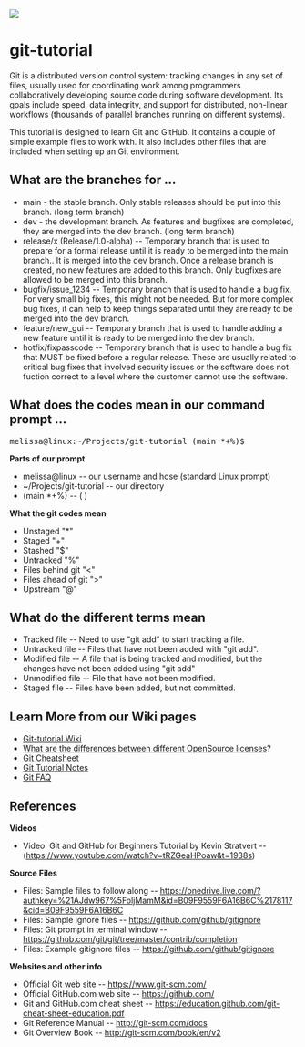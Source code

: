 ![](https://upload.wikimedia.org/wikipedia/commons/2/29/Git-Logo-2Color.png) 

# git-tutorial
Git is a distributed version control system: tracking changes in any set of files, usually used for coordinating work among programmers collaboratively developing source code during software development. Its goals include speed, data integrity, and support for distributed, non-linear workflows (thousands of parallel branches running on different systems).

This tutorial is designed to learn Git and GitHub.  It contains a couple of simple example files to work with.  It also includes other files that are included when setting up an Git environment.

## What are the branches for ...

* main - the stable branch.  Only stable releases should be put into this branch. (long term branch)
* dev - the development branch.  As features and bugfixes are completed, they are merged into the dev branch. (long term branch)
* release/x (Release/1.0-alpha) -- Temporary branch that is used to prepare for a formal release until it is ready to be merged into the main branch..  It is merged into the dev branch.  Once a release branch is created, no new features are added to this branch.  Only bugfixes are allowed to be merged into this branch.
* bugfix/issue_1234 -- Temporary branch that is used to handle a bug fix.  For very small big fixes, this might not be needed.  But for more complex bug fixes, it can help to keep things separated until they are ready to be merged into the dev branch.
* feature/new_gui -- Temporary branch that is used to handle adding a new feature until it is ready to be merged into the dev branch.
* hotfix/fixpasscode -- Temporary branch that is used to handle a bug fix that MUST be fixed before a regular release.  These are usually related to critical bug fixes that involved security issues or the software does not fuction correct to a level where the customer cannot use the software.

## What does the codes mean in our command prompt ...
<pre>
melissa@linux:~/Projects/git-tutorial (main *+%)$ 
</pre>

**Parts of our prompt**

* melissa@linux -- our username and hose (standard Linux prompt)
* ~/Projects/git-tutorial -- our directory
* (main *+%) -- (<branch> <git status codes>)

**What the git codes mean**

* Unstaged "*"
* Staged "+"
* Stashed "$"
* Untracked "%"
* Files behind git "<"
* Files ahead of git ">"
* Upstream "@" 

## What do the different terms mean

* Tracked file -- Need to use "git add" to start tracking a file.
* Untracked file -- Files that have not been added with "git add".
* Modified file -- A file that is being tracked and modified, but the changes have not been added using "git add"
* Unmodified file -- File that have not been modified.
* Staged file -- Files have been added, but not committed.

## Learn More from our Wiki pages

* [Git-tutorial Wiki](https://github.com/proactiveprogramming/git-tutorial/wiki)
* [What are the differences between different OpenSource licenses](https://github.com/proactiveprogramming/git-tutorial/wiki/What-are-the-differences-between-different-opensource-licenses)? 
* [Git Cheatsheet](https://github.com/proactiveprogramming/git-tutorial/wiki/Git-Cheatsheet)
* [Git Tutorial Notes](https://github.com/proactiveprogramming/git-tutorial/wiki/Git-tutorial-notes)
* [Git FAQ](https://github.com/proactiveprogramming/git-tutorial/wiki/Git-faq)


## References
**Videos**
* Video: Git and GitHub for Beginners Tutorial by Kevin Stratvert -- (https://www.youtube.com/watch?v=tRZGeaHPoaw&t=1938s)

**Source Files**
* Files: Sample files to follow along -- https://onedrive.live.com/?authkey=%21AJdw967%5FoljMamM&id=B09F9559F6A16B6C%2178117&cid=B09F9559F6A16B6C
* Files: Sample ignore files -- https://github.com/github/gitignore
* Files: Git prompt in terminal window -- https://github.com/git/git/tree/master/contrib/completion
* Files: Example gitignore files -- https://github.com/github/gitignore

**Websites and other info**
* Official Git web site -- https://www.git-scm.com/
* Official GitHub.com web site -- https://github.com/
* Git and GitHub.com cheat sheet -- https://education.github.com/git-cheat-sheet-education.pdf
* Git Reference Manual -- http://git-scm.com/docs
* Git Overview Book -- http://git-scm.com/book/en/v2
